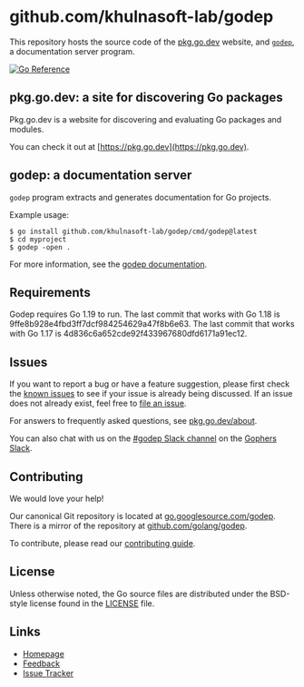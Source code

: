 # github.com/khulnasoft-lab/godep

This repository hosts the source code of the [pkg.go.dev](https://pkg.go.dev) website,
and [`godep`](https://pkg.go.dev/github.com/khulnasoft-lab/godep/cmd/godep), a documentation
server program.

[![Go Reference](https://pkg.go.dev/badge/github.com/khulnasoft-lab/godep.svg)](https://pkg.go.dev/github.com/khulnasoft-lab/godep)

## pkg.go.dev: a site for discovering Go packages

Pkg.go.dev is a website for discovering and evaluating Go packages and modules.

You can check it out at [https://pkg.go.dev](https://pkg.go.dev).

## godep: a documentation server

`godep` program extracts and generates documentation for Go projects.

Example usage:

```
$ go install github.com/khulnasoft-lab/godep/cmd/godep@latest
$ cd myproject
$ godep -open .
```

For more information, see the [godep documentation](https://pkg.go.dev/github.com/khulnasoft-lab/godep/cmd/godep).

## Requirements

Godep requires Go 1.19 to run.
The last commit that works with Go 1.18 is
9ffe8b928e4fbd3ff7dcf984254629a47f8b6e63.
The last commit that works with Go 1.17 is
4d836c6a652cde92f433967680dfd6171a91ec12.

## Issues

If you want to report a bug or have a feature suggestion, please first check
the [known issues](https://github.com/golang/go/labels/godep) to see if your
issue is already being discussed. If an issue does not already exist, feel free
to [file an issue](https://golang.org/s/godep-feedback).

For answers to frequently asked questions, see [pkg.go.dev/about](https://pkg.go.dev/about).

You can also chat with us on the
[#godep Slack channel](https://gophers.slack.com/archives/C0166L4QGJV) on the
[Gophers Slack](https://invite.slack.golangbridge.org).

## Contributing

We would love your help!

Our canonical Git repository is located at
[go.googlesource.com/godep](https://github.com/khulnasoft-lab/godep).
There is a mirror of the repository at
[github.com/golang/godep](https://github.com/golang/godep).

To contribute, please read our [contributing guide](CONTRIBUTING.md).

## License

Unless otherwise noted, the Go source files are distributed under the BSD-style
license found in the [LICENSE](LICENSE) file.

## Links

- [Homepage](https://pkg.go.dev)
- [Feedback](https://golang.org/s/godep-feedback)
- [Issue Tracker](https://golang.org/s/godep-issues)
